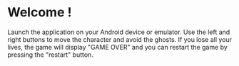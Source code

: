 # Welcome !
Launch the application on your Android device or emulator.
Use the left and right buttons to move the character and avoid the ghosts.
If you lose all your lives, the game will display "GAME OVER" and you can restart the game by pressing the "restart" button.
